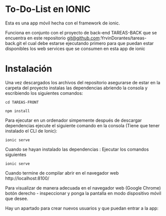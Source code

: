 # To-Do-List en IONIC

Esta es una app móvil hecha con el framework de ionic.

Funciona en conjunto con el proyecto de back-end TAREAS-BACK que se encuentra en este repositorio git@github.com:YrvinDorantes/tareas-back.git el cual debe estarse ejecutando primero para que puedan estar disponibles los web services que se consumen en esta app de ionic

# Instalación

Una vez descargados los archivos del repositorio asegurarse de estar en la carpeta del proyecto instalas las dependencias abriendo la consola y escribiendo los siguientes comandos:

```
cd TAREAS-FRONT

```

```
npm install

```

Para ejecutar en un ordenador simpemente después de descargar dependencias ejecute el siguiente comando en la consola (Tiene que tener instalado el CLI de Ionic):

```
ionic serve
 ```

Cuando se hayan instalado las dependencias : Ejecutar los comandos siguientes

```
ionic serve

```

 Cuando termine de compilar abrir en el navegador web http://localhost:8100/

 Para visualizar de manera adecuada en el navegador web (Google Chrome) botón derecho -
inspeccionar y ponga la pantalla en modo dispositivo móvil que desee.


Hay un apartado para crear nuevos usuarios y que puedan entrar a la app: